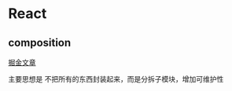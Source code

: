 # React

## composition
[掘金文章](https://juejin.cn/post/7293356159938478119)

主要思想是 不把所有的东西封装起来，而是分拆子模块，增加可维护性
